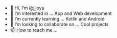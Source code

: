 - 👋 Hi, I’m @jjjoys
- 👀 I’m interested in ... App and Web development 
- 🌱 I’m currently learning ... Kotlin and Android
- 💞️ I’m looking to collaborate on ... Cool projects
- 📫 How to reach me ... 

<!---
jjjoys/jjjoys is a ✨ special ✨ repository because its `README.md` (this file) appears on your GitHub profile.
You can click the Preview link to take a look at your changes.
--->
